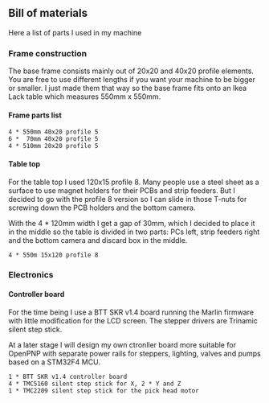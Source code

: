 ## Bill of materials

Here a list of parts I used in my machine

### Frame construction

The base frame consists mainly out of 20x20 and 40x20 profile elements.
You are free to use different lengths if you want your machine to be bigger or smaller.
I just made them that way so the base frame fits onto an Ikea Lack table which measures 550mm x 550mm.

#### Frame parts list

    4 * 550mm 40x20 profile 5
    6 *  70mm 40x20 profile 5
    4 * 510mm 20x20 profile 5

#### Table top

For the table top I used 120x15 profile 8. Many people use a steel sheet as a surface to use magnet holders for their PCBs and strip feeders.
But I decided to go with the profile 8 version so I can slide in those T-nuts for screwing down the PCB holders and the bottom camera.

With the 4 * 120mm width I get a gap of 30mm, which I decided to place it in the middle so the table is divided in two parts: PCs left, strip feeders right and the bottom camera and discard box in the middle.

    4 * 550m 15x120 profile 8

### Electronics

#### Controller board

For the time being I use a BTT SKR v1.4 board running the Marlin firmware with little modification for the LCD screen.
The stepper drivers are Trinamic silent step stick.

At a later stage I will design my own ctronller board more suitable for OpenPNP with separate power rails for steppers, lighting, valves and pumps based on a STM32F4 MCU.

    1 * BTT SKR v1.4 controller board
    4 * TMC5160 silent step stick for X, 2 * Y and Z
    1 * TMC2209 silent step stick for the pick head motor

